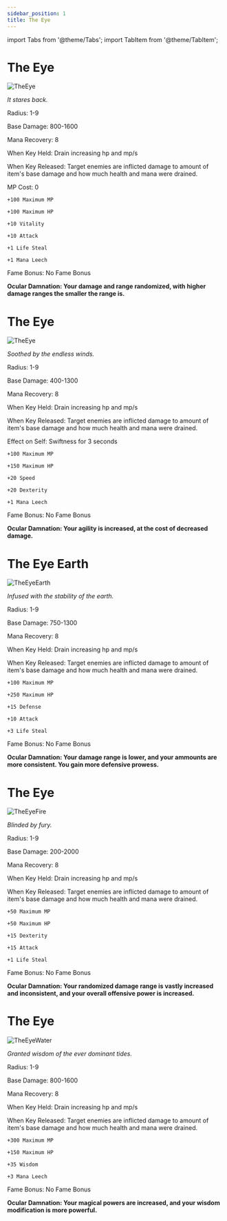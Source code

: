 ```yaml
---
sidebar_position: 1
title: The Eye
---
```


import Tabs from '@theme/Tabs';
import TabItem from '@theme/TabItem';

<Tabs>
  <TabItem value="AR Siphon" label="AR Siphon" default>
   
# The Eye

![TheEye](https://vwiki.valorserver.com/api/item/picture/the%20eye)

<i>It stares back.</i>

Radius: 1-9

Base Damage: 800-1600

Mana Recovery: 8

When Key Held: Drain increasing hp and mp/s 

When Key Released: Target enemies are inflicted damage to amount of item's base damage and how much health and mana were drained.

MP Cost: 0

    +100 Maximum MP
    
    +100 Maximum HP
    
    +10 Vitality
    
    +10 Attack
    
    +1 Life Steal
    
    +1 Mana Leech
    
Fame Bonus: No Fame Bonus
    
**Ocular Damnation: Your damage and range randomized, with higher damage ranges the smaller the range is.**

  </TabItem>
  <TabItem value="Air" label="Air">

# The Eye

![TheEye](https://vwiki.valorserver.com/api/item/picture/the%20eye%20air)

<i>Soothed by the endless winds.</i>

Radius: 1-9

Base Damage: 400-1300

Mana Recovery: 8

When Key Held: Drain increasing hp and mp/s 

When Key Released: Target enemies are inflicted damage to amount of item's base damage and how much health and mana were drained.

Effect on Self: Swiftness for 3 seconds

    +100 Maximum MP
    
    +150 Maximum HP
    
    +20 Speed
    
    +20 Dexterity
    
    +1 Mana Leech
    
Fame Bonus: No Fame Bonus
    
**Ocular Damnation: Your agility is increased, at the cost of decreased damage.**

  </TabItem>
  <TabItem value="Earth" label="Earth">

# The Eye Earth

![TheEyeEarth](https://vwiki.valorserver.com/api/item/picture/the%20eye%20earth)

<i>Infused with the stability of the earth.</i>

Radius: 1-9

Base Damage: 750-1300

Mana Recovery: 8

When Key Held: Drain increasing hp and mp/s 

When Key Released: Target enemies are inflicted damage to amount of item's base damage and how much health and mana were drained.

    +100 Maximum MP
    
    +250 Maximum HP
    
    +15 Defense
    
    +10 Attack
    
    +3 Life Steal
    
Fame Bonus: No Fame Bonus
    
**Ocular Damnation: Your damage range is lower, and your ammounts are more consistent. You gain more defensive prowess.**

  </TabItem>
  <TabItem value="Fire" label="Fire">

# The Eye

![TheEyeFire](https://vwiki.valorserver.com/api/item/picture/the%20eye%20fire)

<i>Blinded by fury.</i>

Radius: 1-9

Base Damage: 200-2000

Mana Recovery: 8

When Key Held: Drain increasing hp and mp/s 

When Key Released: Target enemies are inflicted damage to amount of item's base damage and how much health and mana were drained.

    +50 Maximum MP
    
    +50 Maximum HP
    
    +15 Dexterity
    
    +15 Attack
    
    +1 Life Steal
    
Fame Bonus: No Fame Bonus
    
**Ocular Damnation: Your randomized damage range is vastly increased and inconsistent, and your overall offensive power is increased.**

  </TabItem>
  <TabItem value="Water" label="Water">

# The Eye

![TheEyeWater](https://vwiki.valorserver.com/api/item/picture/the%20eye%20water)

<i>Granted wisdom of the ever dominant tides.</i>

Radius: 1-9

Base Damage: 800-1600

Mana Recovery: 8

When Key Held: Drain increasing hp and mp/s 

When Key Released: Target enemies are inflicted damage to amount of item's base damage and how much health and mana were drained.

    +300 Maximum MP
    
    +150 Maximum HP
    
    +35 Wisdom
    
    +3 Mana Leech
    
Fame Bonus: No Fame Bonus
    
**Ocular Damnation: Your magical powers are increased, and your wisdom modification is more powerful.**

  </TabItem>
</Tabs>
